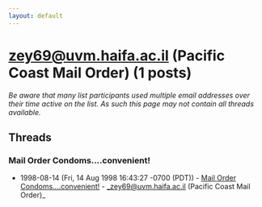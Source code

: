 ```yaml
---
layout: default
---
```


# zey69@uvm.haifa.ac.il (Pacific Coast Mail Order) (1 posts)

_Be aware that many list participants used multiple email addresses over their time active on the list. As such this page may not contain all threads available._

## Threads

### Mail  Order  Condoms....convenient!
+ 1998-08-14 (Fri, 14 Aug 1998 16:43:27 -0700 (PDT)) - [Mail  Order  Condoms....convenient!](/archive/1998/08/161346fc3ca24229e9f4d90fff5d9638fe31e58c2c56242a33108f242d7ec7bf) - _zey69@uvm.haifa.ac.il (Pacific Coast Mail Order)_

